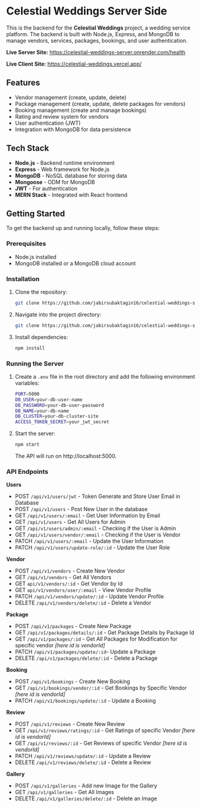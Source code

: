 # Celestial Weddings Server Side

This is the backend for the **Celestial Weddings** project, a wedding service platform. The backend is built with Node.js, Express, and MongoDB to manage vendors, services, packages, bookings, and user authentication.

**Live Server Site:** https://celestial-weddings-server.onrender.com/health

**Live Client Site:** https://celestial-weddings.vercel.app/

## Features

- Vendor management (create, update, delete)
- Package management (create, update, delete packages for vendors)
- Booking management (create and manage bookings)
- Rating and review system for vendors
- User authentication (JWT)
- Integration with MongoDB for data persistence

## Tech Stack

- **Node.js** - Backend runtime environment
- **Express** - Web framework for Node.js
- **MongoDB** - NoSQL database for storing data
- **Mongoose** - ODM for MongoDB
- **JWT** - For authentication
- **MERN Stack** - Integrated with React frontend

## Getting Started

To get the backend up and running locally, follow these steps:

### Prerequisites

- Node.js installed
- MongoDB installed or a MongoDB cloud account

### Installation

1. Clone the repository:
   ```bash
   git clone https://github.com/jabirsubaktagin16/celestial-weddings-server.git
   ```
2. Navigate into the project directory:
   ```bash
   git clone https://github.com/jabirsubaktagin16/celestial-weddings-server.git
   ```
3. Install dependencies:
   ```bash
   npm install
   ```

### Running the Server

1.  Create a `.env` file in the root directory and add the following environment variables:
    ```bash
    PORT=5000
    DB_USER=your-db-user-name
    DB_PASSWORD=your-db-user-password
    DB_NAME=your-db-name
    DB_CLUSTER=your-db-cluster-site
    ACCESS_TOKEN_SECRET=your_jwt_secret
    ```
2.  Start the server:
    ```bash
    npm start
    ```
    The API will run on http://localhost:5000.

### API Endpoints

**Users**

- POST `/api/v1/users/jwt` - Token Generate and Store User Email in Database
- POST `/api/v1/users` - Post New User in the database
- GET `/api/v1/users/:email` - Get User Information by Email
- GET `/api/v1/users` - Get All Users for Admin
- GET `/api/v1/users/admin/:email` - Checking if the User is Admin
- GET `/api/v1/users/vendor/:email` - Checking if the User is Vendor
- PATCH `/api/v1/users/:email` - Update the User Information
- PATCH `/api/v1/users/update-role/:id` - Update the User Role

**Vendor**

- POST `/api/v1/vendors` - Create New Vendor
- GET `/api/v1/vendors` - Get All Vendors
- GET `api/v1/vendors/:id` - Get Vendor by Id
- GET `api/v1/vendors/user/:email` - View Vendor Profile
- PATCH `/api/v1/vendors/update/:id` - Update Vendor Profile
- DELETE `/api/v1/vendors/delete/:id` - Delete a Vendor

**Package**

- POST `/api/v1/packages` - Create New Package
- GET `/api/v1/packages/details/:id` - Get Package Details by Package Id
- GET `/api/v1/packages/:id` - Get All Packages for Modification for specific vendor _[here id is vendorId]_
- PATCH `/api/v1/packages/update/:id`- Update a Package
- DELETE `/api/v1/packages/delete/:id` - Delete a Package

**Booking**

- POST `/api/v1/bookings` - Create New Booking
- GET `/api/v1/bookings/vendor/:id` - Get Bookings by Specific Vendor _[here id is vendorId]_
- PATCH `/api/v1/bookings/update/:id` - Update a Booking

**Review**

- POST `/api/v1/reviews` - Create New Review
- GET `/api/v1/reviews/ratings/:id` - Get Ratings of specific Vendor _[here id is vendorId]_
- GET `/api/v1/reviews/:id` - Get Reviews of specific Vendor _[here id is vendorId]_
- PATCH `/api/v1/reviews/update/:id` - Update a Review
- DELETE `/api/v1/reviews/delete/:id` - Delete a Review

**Gallery**

- POST `/api/v1/galleries` - Add new Image for the Gallery
- GET `/api/v1/galleries` - Get All Images
- DELETE `/api/v1/galleries/delete/:id` - Delete an Image
